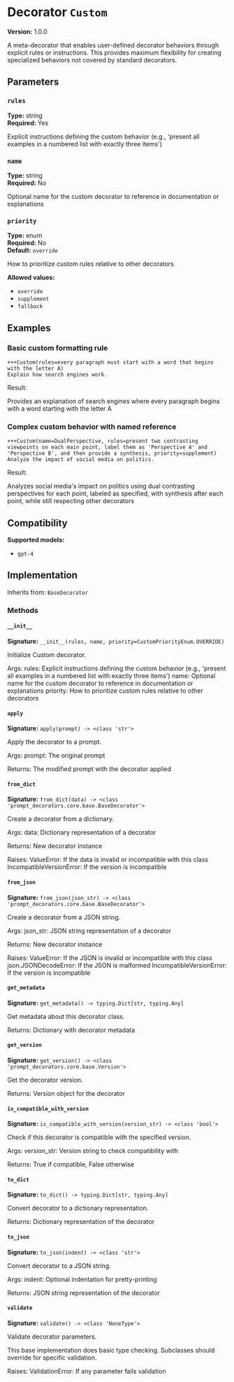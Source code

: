 # Decorator `Custom`

**Version:** 1.0.0

A meta-decorator that enables user-defined decorator behaviors through explicit rules or instructions. This provides maximum flexibility for creating specialized behaviors not covered by standard decorators.

## Parameters

### `rules`

**Type:** string  
**Required:** Yes  

Explicit instructions defining the custom behavior (e.g., 'present all examples in a numbered list with exactly three items')

### `name`

**Type:** string  
**Required:** No  

Optional name for the custom decorator to reference in documentation or explanations

### `priority`

**Type:** enum  
**Required:** No  
**Default:** `override`  

How to prioritize custom rules relative to other decorators

**Allowed values:**

- `override`
- `supplement`
- `fallback`

## Examples

### Basic custom formatting rule

```
+++Custom(rules=every paragraph must start with a word that begins with the letter A)
Explain how search engines work.
```

Result:

Provides an explanation of search engines where every paragraph begins with a word starting with the letter A

### Complex custom behavior with named reference

```
+++Custom(name=DualPerspective, rules=present two contrasting viewpoints on each main point, label them as 'Perspective A' and 'Perspective B', and then provide a synthesis, priority=supplement)
Analyze the impact of social media on politics.
```

Result:

Analyzes social media's impact on politics using dual contrasting perspectives for each point, labeled as specified, with synthesis after each point, while still respecting other decorators

## Compatibility

**Supported models:**

- `gpt-4`

## Implementation

Inherits from: `BaseDecorator`

### Methods

#### `__init__`

**Signature:** `__init__(rules, name, priority=CustomPriorityEnum.OVERRIDE)`

Initialize Custom decorator.

Args:
    rules: Explicit instructions defining the custom behavior (e.g., 'present all examples in a numbered list with exactly three items')
    name: Optional name for the custom decorator to reference in documentation or explanations
    priority: How to prioritize custom rules relative to other decorators

#### `apply`

**Signature:** `apply(prompt) -> <class 'str'>`

Apply the decorator to a prompt.

Args:
    prompt: The original prompt
    
Returns:
    The modified prompt with the decorator applied

#### `from_dict`

**Signature:** `from_dict(data) -> <class 'prompt_decorators.core.base.BaseDecorator'>`

Create a decorator from a dictionary.

Args:
    data: Dictionary representation of a decorator
    
Returns:
    New decorator instance
    
Raises:
    ValueError: If the data is invalid or incompatible with this class
    IncompatibleVersionError: If the version is incompatible

#### `from_json`

**Signature:** `from_json(json_str) -> <class 'prompt_decorators.core.base.BaseDecorator'>`

Create a decorator from a JSON string.

Args:
    json_str: JSON string representation of a decorator
    
Returns:
    New decorator instance
    
Raises:
    ValueError: If the JSON is invalid or incompatible with this class
    json.JSONDecodeError: If the JSON is malformed
    IncompatibleVersionError: If the version is incompatible

#### `get_metadata`

**Signature:** `get_metadata() -> typing.Dict[str, typing.Any]`

Get metadata about this decorator class.

Returns:
    Dictionary with decorator metadata

#### `get_version`

**Signature:** `get_version() -> <class 'prompt_decorators.core.base.Version'>`

Get the decorator version.

Returns:
    Version object for the decorator

#### `is_compatible_with_version`

**Signature:** `is_compatible_with_version(version_str) -> <class 'bool'>`

Check if this decorator is compatible with the specified version.

Args:
    version_str: Version string to check compatibility with
    
Returns:
    True if compatible, False otherwise

#### `to_dict`

**Signature:** `to_dict() -> typing.Dict[str, typing.Any]`

Convert decorator to a dictionary representation.

Returns:
    Dictionary representation of the decorator

#### `to_json`

**Signature:** `to_json(indent) -> <class 'str'>`

Convert decorator to a JSON string.

Args:
    indent: Optional indentation for pretty-printing
    
Returns:
    JSON string representation of the decorator

#### `validate`

**Signature:** `validate() -> <class 'NoneType'>`

Validate decorator parameters.

This base implementation does basic type checking.
Subclasses should override for specific validation.

Raises:
    ValidationError: If any parameter fails validation

